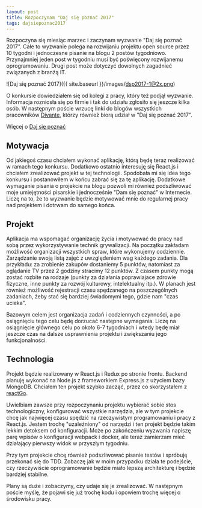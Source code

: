 ```yaml
---
layout: post
title: Rozpoczynam "Daj się poznać 2017"
tags: dajsiepoznac2017
---
```


Rozpoczyna się miesiąc marzec i zaczynam wyzwanie "Daj się poznać 2017". Całe to wyzwanie polega na rozwijaniu projektu open source przez 10 tygodni i jednoczesne pisanie na blogu 2 postów tygodniowo. Przynajmniej jeden post w tygodniu musi być poświęcony rozwijanemu oprogramowaniu. Drugi post może dotyczyć dowolnych zagadnieć związanych z branżą IT.

<!--more-->

![Daj się poznać 2017]({{ site.baseurl }}/images/dsp2017-1@2x.png)

O konkursie dowiedziałem się od kolegi z pracy, który też podjął wyzwanie. Informacja rozniosła się po firmie i tak do udziału zgłosiło się jeszcze kilka osób. W następnym poście wrzucę linki do blogów wszystkich pracowników [Divante](https://divante.pl/), którzy również biorą udział w "Daj się poznać 2017".

Więcej o [Daj się poznać](http://devstyle.pl/daj-sie-poznac/)

## Motywacja

Od jakiegoś czasu chciałem wykonać aplikację, którą będę teraz realizować w ramach tego konkursu. Dodatkowo ostatnio interesuję się React.js i chciałem zrealizować projekt w tej technologii. Spodobała mi się idea tego konkursu i postanowiłem w końcu zabrać się za tę aplikację. Dodatkowe wymaganie pisania o projekcie na blogu pozwoli mi również podszliwować moje umiejętności pisarskie i jednocześnie "Dam się poznać" w Internecie. Liczę na to, że to wyzwanie będzie motywować mnie do regularnej pracy nad projektem i dotrwam do samego końca.

## Projekt

Aplikacja ma wspomagać organizację życia i motywować do pracy nad sobą przez wykorzystywanie technik grywalizacji. Na początku zakładam możliwość organizacji wszystkich spraw, które wykonujemy codziennie. Zarządzanie swoją listą zajęć z uwzględeniem wag każdego zadania. Dla przykładu: za zrobienie zakupów dostaniemy 5 punktów, natomiast za oglądanie TV przez 2 godziny stracimy 12 punktów. Z czasem punkty mogą zostać rozbite na rodzaje (punkty za działania poprawiajace zdrowie fizyczne, inne punkty za rozwój kulturowy, intelektualny itp.). W planach jest również możliwość rejestracji czasu spędzanego na poszczególnych zadaniach, żeby stać się bardziej świadomymi tego, gdzie nam "czas ucieka".

Bazowym celem jest organizacja zadań i codziennych czynności, a po osiągnięciu tego celu będę dorzucać następne wymagania. Liczę na osiągnięcie głównego celu po około 6-7 tygodniach i wtedy będę miał jeszcze czas na dalsze usprawnienia projektu i zwiększaniu jego funkcjonalności.

## Technologia

Projekt będzie realizowany w React.js i Redux po stronie frontu. Backend planuję wykonać na Node.js z frameworkiem Express.js z użyciem bazy MongoDB. Chciałem ten projekt szybko zacząć, przez co skorzystałem z [reactGo](https://github.com/reactGo/reactGo).

Uwielbiam zawsze przy rozpoczynaniu projektu wybierać sobie stos technologiczny, konfigurować wszystkie narzędzia, ale w tym projekcie chcę jak najwięcej czasu spędzić na rzeczywistym programowaniu i pracy z React.js. Jestem trochę "uzależniony" od narzędzi i ten projekt będzie takim lekkim detoksem od konfiguracji. Może po zakończeniu wyzwania napiszę parę wpisów o konfiguracji webpack i docker, ale teraz zamierzam mieć działający pierwszy widok w przyszłym tygodniu.

Przy tym projekcie chcę również podszliwować pisanie testów i spróbuję przekonać się do TDD. Zobaczę jak w moim przypadku działa te podejście, czy rzeczywiście oprogramowanie będzie miało lepszą architekturę i będzie bardziej stabilne.

Plany są duże i zobaczymy, czy udaje się je zrealizować. W następnym poście myślę, że pojawi się już trochę kodu i opowiem trochę więcej o środowisku pracy.
